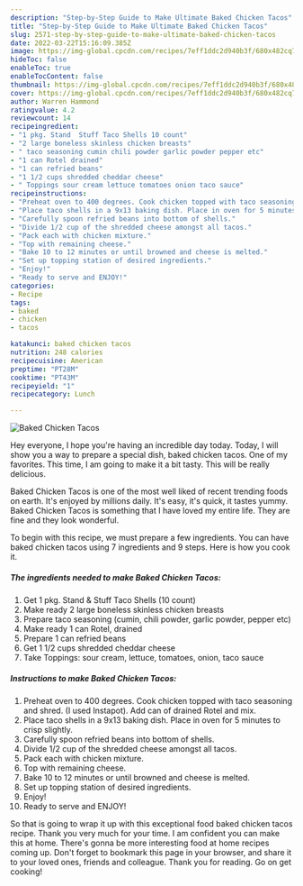 ```yaml
---
description: "Step-by-Step Guide to Make Ultimate Baked Chicken Tacos"
title: "Step-by-Step Guide to Make Ultimate Baked Chicken Tacos"
slug: 2571-step-by-step-guide-to-make-ultimate-baked-chicken-tacos
date: 2022-03-22T15:16:09.385Z
image: https://img-global.cpcdn.com/recipes/7eff1ddc2d940b3f/680x482cq70/baked-chicken-tacos-recipe-main-photo.jpg
hideToc: false
enableToc: true
enableTocContent: false
thumbnail: https://img-global.cpcdn.com/recipes/7eff1ddc2d940b3f/680x482cq70/baked-chicken-tacos-recipe-main-photo.jpg
cover: https://img-global.cpcdn.com/recipes/7eff1ddc2d940b3f/680x482cq70/baked-chicken-tacos-recipe-main-photo.jpg
author: Warren Hammond
ratingvalue: 4.2
reviewcount: 14
recipeingredient:
- "1 pkg. Stand  Stuff Taco Shells 10 count"
- "2 large boneless skinless chicken breasts"
- " taco seasoning cumin chili powder garlic powder pepper etc"
- "1 can Rotel drained"
- "1 can refried beans"
- "1 1/2 cups shredded cheddar cheese"
- " Toppings sour cream lettuce tomatoes onion taco sauce"
recipeinstructions:
- "Preheat oven to 400 degrees. Cook chicken topped with taco seasoning and shred. (I used Instapot). Add can of drained Rotel and mix."
- "Place taco shells in a 9x13 baking dish. Place in oven for 5 minutes to crisp slightly."
- "Carefully spoon refried beans into bottom of shells."
- "Divide 1/2 cup of the shredded cheese amongst all tacos."
- "Pack each with chicken mixture."
- "Top with remaining cheese."
- "Bake 10 to 12 minutes or until browned and cheese is melted."
- "Set up topping station of desired ingredients."
- "Enjoy!"
- "Ready to serve and ENJOY!"
categories:
- Recipe
tags:
- baked
- chicken
- tacos

katakunci: baked chicken tacos 
nutrition: 248 calories
recipecuisine: American
preptime: "PT28M"
cooktime: "PT43M"
recipeyield: "1"
recipecategory: Lunch

---
```



![Baked Chicken Tacos](https://img-global.cpcdn.com/recipes/7eff1ddc2d940b3f/680x482cq70/baked-chicken-tacos-recipe-main-photo.jpg)

Hey everyone, I hope you're having an incredible day today. Today, I will show you a way to prepare a special dish, baked chicken tacos. One of my favorites. This time, I am going to make it a bit tasty. This will be really delicious.

Baked Chicken Tacos is one of the most well liked of recent trending foods on earth. It's enjoyed by millions daily. It's easy, it's quick, it tastes yummy. Baked Chicken Tacos is something that I have loved my entire life. They are fine and they look wonderful.




To begin with this recipe, we must prepare a few ingredients. You can have baked chicken tacos using 7 ingredients and 9 steps. Here is how you cook it.

<!--inarticleads1-->

##### The ingredients needed to make Baked Chicken Tacos:

1. Get 1 pkg. Stand & Stuff Taco Shells (10 count)
1. Make ready 2 large boneless skinless chicken breasts
1. Prepare  taco seasoning (cumin, chili powder, garlic powder, pepper etc)
1. Make ready 1 can Rotel, drained
1. Prepare 1 can refried beans
1. Get 1 1/2 cups shredded cheddar cheese
1. Take  Toppings: sour cream, lettuce, tomatoes, onion, taco sauce




<!--inarticleads2-->

##### Instructions to make Baked Chicken Tacos:

1. Preheat oven to 400 degrees. Cook chicken topped with taco seasoning and shred. (I used Instapot). Add can of drained Rotel and mix.
1. Place taco shells in a 9x13 baking dish. Place in oven for 5 minutes to crisp slightly.
1. Carefully spoon refried beans into bottom of shells.
1. Divide 1/2 cup of the shredded cheese amongst all tacos.
1. Pack each with chicken mixture.
1. Top with remaining cheese.
1. Bake 10 to 12 minutes or until browned and cheese is melted.
1. Set up topping station of desired ingredients.
1. Enjoy!
1. Ready to serve and ENJOY!



So that is going to wrap it up with this exceptional food baked chicken tacos recipe. Thank you very much for your time. I am confident you can make this at home. There's gonna be more interesting food at home recipes coming up. Don't forget to bookmark this page in your browser, and share it to your loved ones, friends and colleague. Thank you for reading. Go on get cooking!
